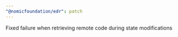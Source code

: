 ```yaml
---
"@nomicfoundation/edr": patch
---
```


Fixed failure when retrieving remote code during state modifications
